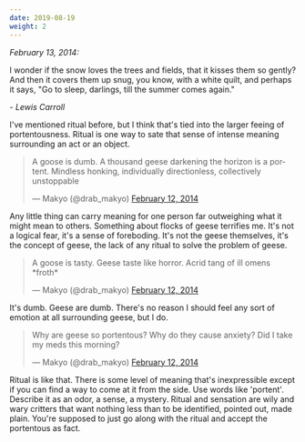 ```yaml
---
date: 2019-08-19
weight: 2
---
```


*February 13, 2014:*

<div class="verse">I wonder if the snow loves the trees and fields, that it kisses them so gently? And then it covers them up snug, you know, with a white quilt, and perhaps it says, "Go to sleep, darlings, till the summer comes again."

<em>- Lewis Carroll</em></div>

I've mentioned ritual before, but I think that's tied into the larger feeing of portentousness. Ritual is one way to sate that sense of intense meaning surrounding an act or an object.

<blockquote class="twitter-tweet" lang="en"><p>A goose is dumb. A thousand geese darkening the horizon is a portent. Mindless honking, individually directionless, collectively unstoppable</p>&mdash; Makyo (@drab_makyo) <a href="https://twitter.com/drab_makyo/statuses/433658156988628992">February 12, 2014</a></blockquote> 

Any little thing can carry meaning for one person far outweighing what it might mean to others.  Something about flocks of geese terrifies me.  It's not a logical fear, it's a sense of foreboding. It's not the geese themselves, it's the concept of geese, the lack of any ritual to solve the problem of geese.

<blockquote class="twitter-tweet" lang="en"><p>A goose is tasty. Geese taste like horror. Acrid tang of ill omens *froth*</p>&mdash; Makyo (@drab_makyo) <a href="https://twitter.com/drab_makyo/statuses/433658390103879680">February 12, 2014</a></blockquote> 

It's dumb.  Geese are dumb.  There's no reason I should feel any sort of emotion at all surrounding geese, but I do.

<blockquote class="twitter-tweet" lang="en"><p>Why are geese so portentous? Why do they cause anxiety? Did I take my meds this morning?</p>&mdash; Makyo (@drab_makyo) <a href="https://twitter.com/drab_makyo/statuses/433658641384607744">February 12, 2014</a></blockquote> 

Ritual is like that.  There is some level of meaning that's inexpressible except if you can find a way to come at it from the side.  Use words like 'portent'.  Describe it as an odor, a sense, a mystery.  Ritual and sensation are wily and wary critters that want nothing less than to be identified, pointed out, made plain.  You're supposed to just go along with the ritual and accept the portentous as fact.

